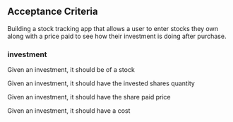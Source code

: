 ## Acceptance Criteria

Building a stock tracking app that allows a user to enter stocks they own along with a price paid to see how their investment is doing after purchase.

### investment

Given an investment, it should be of a stock

Given an investment, it should have the invested shares quantity

Given an investment, it should have the share paid price

Given an investment, it should have a cost
